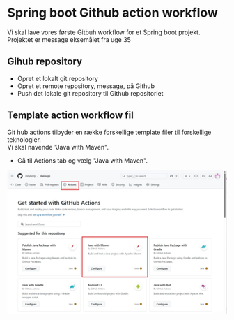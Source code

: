 # Spring boot Github action workflow

Vi skal lave vores første Gitbuh workflow for et Spring boot projekt. Projektet er message eksemålet fra uge 35

## Gihub repository

- Opret et lokalt git repository 
- Opret et remote repository, message, på Github
- Push det lokale git repository til Github repositoriet 

## Template action workflow fil
Git hub actions tilbyder en række forskellige template filer til forskellige teknologier.  
Vi skal navende "Java with Maven".  
- Gå til Actions tab og vælg "Java with Maven".

<img src="assets/image7.jpg" alt="Alt Text" width="700">  
